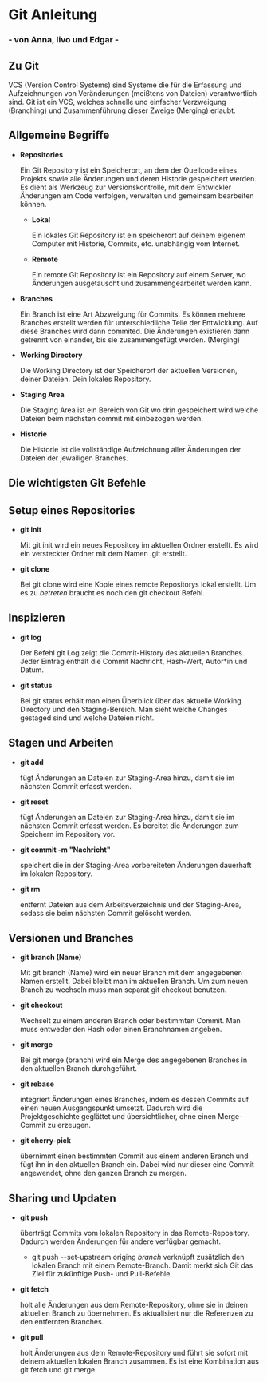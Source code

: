 # __Git Anleitung__
### - von Anna, Iivo und Edgar -

## Zu Git

VCS (Version Control Systems) sind Systeme die für die Erfassung und Aufzeichnungen von Veränderungen (meißtens von Dateien) verantwortlich sind. Git ist ein VCS, welches schnelle und einfacher Verzweigung (Branching) und Zusammenführung dieser Zweige (Merging) erlaubt.

## Allgemeine Begriffe

* __Repositories__

	Ein Git Repository ist ein Speicherort, an dem der Quellcode eines Projekts sowie alle Änderungen und deren Historie gespeichert werden. Es dient als Werkzeug zur Versionskontrolle, mit dem Entwickler Änderungen am Code verfolgen, verwalten und gemeinsam bearbeiten können.

	* __Lokal__

    	Ein lokales Git Repository ist ein speicherort auf deinem eigenem Computer mit Historie, Commits, etc. unabhängig vom Internet.

	* __Remote__

		Ein remote Git Repository ist ein Repository auf einem Server, wo Änderungen ausgetauscht und zusammengearbeitet werden kann.
   
* __Branches__

    Ein Branch ist eine Art Abzweigung für Commits. Es können mehrere Branches erstellt werden für unterschiedliche Teile der Entwicklung. Auf diese Branches wird dann commited. Die Änderungen existieren dann getrennt von einander, bis sie zusammengefügt werden. (Merging)

* __Working Directory__

    Die Working Directory ist der Speicherort der aktuellen Versionen, deiner Dateien. Dein lokales Repository.

* __Staging Area__

    Die Staging Area ist ein Bereich von Git wo drin gespeichert wird welche Dateien beim nächsten commit mit einbezogen werden.

* __Historie__

    Die Historie ist die vollständige Aufzeichnung aller Änderungen der Dateien der jewailigen Branches.

## __Die wichtigsten Git Befehle__
## Setup eines Repositories
- __git init__

	Mit git init wird ein neues Repository im aktuellen Ordner erstellt. Es wird ein versteckter Ordner mit dem Namen .git erstellt.

- __git clone__

	Bei git clone wird eine Kopie eines remote Repositorys lokal erstellt. Um es zu *betreten* braucht es noch den git checkout Befehl. 

## Inspizieren
- __git log__

	Der Befehl git Log zeigt die Commit-History des aktuellen Branches. Jeder Eintrag enthält die Commit Nachricht, Hash-Wert, Autor*in und Datum.

- __git status__

	Bei git status erhält man einen Überblick über das aktuelle Working Directory und den Staging-Bereich. Man sieht welche Changes gestaged sind und welche Dateien nicht.

## Stagen und Arbeiten
- __git add__

	fügt Änderungen an Dateien zur Staging-Area hinzu, damit sie im nächsten Commit erfasst werden.

- __git reset__

	fügt Änderungen an Dateien zur Staging-Area hinzu, damit sie im nächsten Commit erfasst werden. Es bereitet die Änderungen zum Speichern im Repository vor.

- __git commit -m "Nachricht"__

	 speichert die in der Staging-Area vorbereiteten Änderungen dauerhaft im lokalen Repository.

- __git rm__

	entfernt Dateien aus dem Arbeitsverzeichnis und der Staging-Area, sodass sie beim nächsten Commit gelöscht 	werden.

## Versionen und Branches
- __git branch (Name)__

	Mit git branch (Name) wird ein neuer Branch mit dem angegebenen Namen erstellt. Dabei bleibt man im aktuellen Branch. Um zum neuen Branch zu wechseln muss man separat git checkout benutzen.

- __git checkout__

	Wechselt zu einem anderen Branch oder bestimmten Commit. Man muss entweder den Hash oder einen Branchnamen angeben.

- __git merge__

	Bei git merge (branch) wird ein Merge des angegebenen Branches in den aktuellen Branch durchgeführt. 

- __git rebase__

	integriert Änderungen eines Branches, indem es dessen Commits auf einen neuen Ausgangspunkt umsetzt. Dadurch wird die Projektgeschichte geglättet und übersichtlicher, ohne einen Merge-Commit zu erzeugen.

- __git cherry-pick__

	übernimmt einen bestimmten Commit aus einem anderen Branch und fügt ihn in den aktuellen Branch ein. Dabei wird nur dieser eine Commit angewendet, ohne den ganzen Branch zu mergen.

## Sharing und Updaten

- __git push__

	überträgt Commits vom lokalen Repository in das Remote-Repository. Dadurch werden Änderungen für andere 	verfügbar gemacht.

	- git push --set-upstream origing *branch*
		verknüpft zusätzlich den lokalen Branch mit einem Remote-Branch. Damit merkt sich Git das Ziel für 			zukünftige Push- und Pull-Befehle.

- __git fetch__

	holt alle Änderungen aus dem Remote-Repository, ohne sie in deinen aktuellen Branch zu übernehmen. Es 	aktualisiert nur die Referenzen zu den entfernten Branches.

- __git pull__
	
	holt Änderungen aus dem Remote-Repository und führt sie sofort mit deinem aktuellen lokalen Branch 	zusammen. Es ist eine Kombination aus git fetch und git merge.